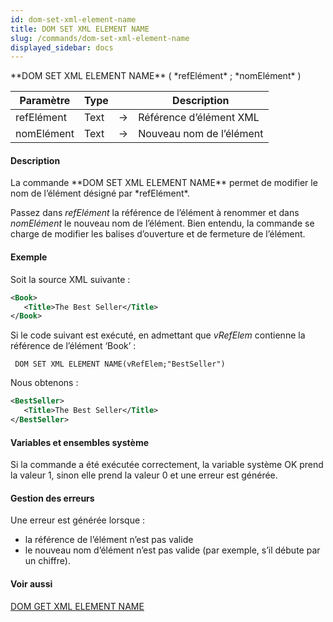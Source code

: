 ```yaml
---
id: dom-set-xml-element-name
title: DOM SET XML ELEMENT NAME
slug: /commands/dom-set-xml-element-name
displayed_sidebar: docs
---
```


<!--REF #_command_.DOM SET XML ELEMENT NAME.Syntax-->**DOM SET XML ELEMENT NAME** ( *refElément* ; *nomElément* )<!-- END REF-->
<!--REF #_command_.DOM SET XML ELEMENT NAME.Params-->
| Paramètre | Type |  | Description |
| --- | --- | --- | --- |
| refElément | Text | &srarr; | Référence d’élément XML |
| nomElément | Text | &srarr; | Nouveau nom de l’élément |

<!-- END REF-->

#### Description 

<!--REF #_command_.DOM SET XML ELEMENT NAME.Summary-->La commande **DOM SET XML ELEMENT NAME** permet de modifier le nom de l’élément désigné par *refElément*.<!-- END REF--> 

Passez dans *refElément* la référence de l’élément à renommer et dans *nomElément* le nouveau nom de l’élément. Bien entendu, la commande se charge de modifier les balises d’ouverture et de fermeture de l’élément. 

#### Exemple 

Soit la source XML suivante :

```XML
<Book>
   <Title>The Best Seller</Title>
</Book>
```

Si le code suivant est exécuté, en admettant que *vRefElem* contienne la référence de l’élément ‘Book’ :

```4d
 DOM SET XML ELEMENT NAME(vRefElem;"BestSeller")
```

Nous obtenons :

```XML
<BestSeller>
   <Title>The Best Seller</Title>
</BestSeller>
```

#### Variables et ensembles système 

Si la commande a été exécutée correctement, la variable système OK prend la valeur 1, sinon elle prend la valeur 0 et une erreur est générée. 

#### Gestion des erreurs 

Une erreur est générée lorsque :

* la référence de l’élément n’est pas valide
* le nouveau nom d’élément n’est pas valide (par exemple, s’il débute par un chiffre).

#### Voir aussi 

[DOM GET XML ELEMENT NAME](dom-get-xml-element-name.md)  